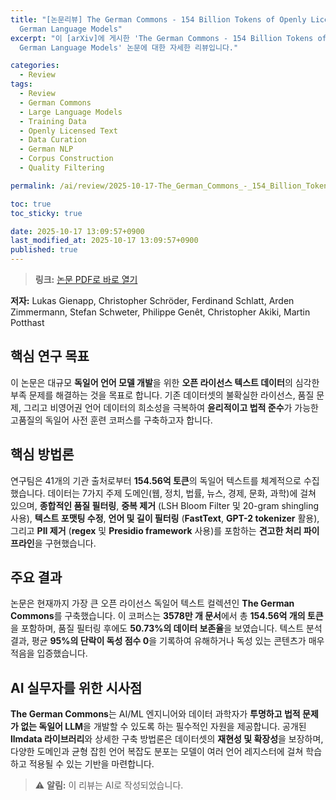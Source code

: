 ```yaml
---
title: "[논문리뷰] The German Commons - 154 Billion Tokens of Openly Licensed Text for
  German Language Models"
excerpt: "이 [arXiv]에 게시한 'The German Commons - 154 Billion Tokens of Openly Licensed Text for
  German Language Models' 논문에 대한 자세한 리뷰입니다."

categories:
  - Review
tags:
  - Review
  - German Commons
  - Large Language Models
  - Training Data
  - Openly Licensed Text
  - Data Curation
  - German NLP
  - Corpus Construction
  - Quality Filtering

permalink: /ai/review/2025-10-17-The_German_Commons_-_154_Billion_Tokens_of_Openly_Licensed_Text_for_German_Language_Models/

toc: true
toc_sticky: true

date: 2025-10-17 13:09:57+0900
last_modified_at: 2025-10-17 13:09:57+0900
published: true
---
```

> **링크:** [논문 PDF로 바로 열기](https://arxiv.org/abs/2510.13996)

**저자:** Lukas Gienapp, Christopher Schröder, Ferdinand Schlatt, Arden Zimmermann, Stefan Schweter, Philippe Genêt, Christopher Akiki, Martin Potthast



## 핵심 연구 목표
이 논문은 대규모 **독일어 언어 모델 개발**을 위한 **오픈 라이선스 텍스트 데이터**의 심각한 부족 문제를 해결하는 것을 목표로 합니다. 기존 데이터셋의 불확실한 라이선스, 품질 문제, 그리고 비영어권 언어 데이터의 희소성을 극복하여 **윤리적이고 법적 준수**가 가능한 고품질의 독일어 사전 훈련 코퍼스를 구축하고자 합니다.

## 핵심 방법론
연구팀은 41개의 기관 출처로부터 **154.56억 토큰**의 독일어 텍스트를 체계적으로 수집했습니다. 데이터는 7가지 주제 도메인(웹, 정치, 법률, 뉴스, 경제, 문화, 과학)에 걸쳐 있으며, **종합적인 품질 필터링**, **중복 제거** (LSH Bloom Filter 및 20-gram shingling 사용), **텍스트 포맷팅 수정**, **언어 및 길이 필터링** (**FastText**, **GPT-2 tokenizer** 활용), 그리고 **PII 제거** (**regex** 및 **Presidio framework** 사용)를 포함하는 **견고한 처리 파이프라인**을 구현했습니다.

## 주요 결과
논문은 현재까지 가장 큰 오픈 라이선스 독일어 텍스트 컬렉션인 **The German Commons**를 구축했습니다. 이 코퍼스는 **3578만 개 문서**에서 총 **154.56억 개의 토큰**을 포함하며, 품질 필터링 후에도 **50.73%의 데이터 보존율**을 보였습니다. 텍스트 분석 결과, 평균 **95%의 단락이 독성 점수 0**을 기록하여 유해하거나 독성 있는 콘텐츠가 매우 적음을 입증했습니다.

## AI 실무자를 위한 시사점
**The German Commons**는 AI/ML 엔지니어와 데이터 과학자가 **투명하고 법적 문제가 없는 독일어 LLM**을 개발할 수 있도록 하는 필수적인 자원을 제공합니다. 공개된 **llmdata 라이브러리**와 상세한 구축 방법론은 데이터셋의 **재현성 및 확장성**을 보장하며, 다양한 도메인과 균형 잡힌 언어 복잡도 분포는 모델이 여러 언어 레지스터에 걸쳐 학습하고 적용될 수 있는 기반을 마련합니다.

> ⚠️ **알림:** 이 리뷰는 AI로 작성되었습니다.